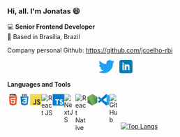 ### Hi, all. I'm Jonatas 😄 

💻 <b>Senior Frontend Developer</b>
<br>
📌 Based in Brasília, Brazil 
<br>

Company personal Github: https://github.com/jcoelho-rbi



<p align='center'>
<a href="https://twitter.com/jonys_coelho" target="_blank"><img height="30" src="https://github.com/jonatasoc/jonatasoc/blob/master/icons/twitter.png"></a>&nbsp;&nbsp;
<a href="https://www.linkedin.com/in/jonatas-de-oliveira-coelho-1134b722" target="_blank"><img height="30" src="https://github.com/jonatasoc/jonatasoc/blob/master/icons/linkedin.png"></a>&nbsp;&nbsp;
</p>

**Languages and Tools**


<a href="https://developer.mozilla.org/pt-BR/docs/Web/HTML/HTML5"> 
  <img align="left" alt="HTML5" width="26px" src="https://raw.githubusercontent.com/github/explore/80688e429a7d4ef2fca1e82350fe8e3517d3494d/topics/html/html.png" /> 
</a>
<a href="https://www.w3.org/Style/CSS/Overview.en.html">
  <img align="left" alt="CSS3" width="26px" src="https://raw.githubusercontent.com/github/explore/80688e429a7d4ef2fca1e82350fe8e3517d3494d/topics/css/css.png" />
</a>
<a href="https://developer.mozilla.org/pt-BR/docs/Web/JavaScript">
  <img align="left" alt="JavaScript" width="26px" src="https://raw.githubusercontent.com/github/explore/80688e429a7d4ef2fca1e82350fe8e3517d3494d/topics/javascript/javascript.png" />
</a>
<a href="https://pt-br.reactjs.org">
  <img align="left" alt="React JS" width="26px" src="https://cdn.jsdelivr.net/npm/simple-icons@3.4.0/icons/react.svg" />
</a>
<a href="https://www.typescriptlang.org/">
  <img align="left" alt="typescript" width="26px" src="https://raw.githubusercontent.com/github/explore/80688e429a7d4ef2fca1e82350fe8e3517d3494d/topics/typescript/typescript.png" />
</a>
<a href="https://reactnative.dev">
  <img align="left" alt="NextJS" width="26px" src="https://camo.githubusercontent.com/92ec9eb7eeab7db4f5919e3205918918c42e6772562afb4112a2909c1aaaa875/68747470733a2f2f6173736574732e76657263656c2e636f6d2f696d6167652f75706c6f61642f76313630373535343338352f7265706f7369746f726965732f6e6578742d6a732f6e6578742d6c6f676f2e706e67" />
</a>
<a href="https://reactnative.dev">
  <img align="left" alt="React Native" width="26px" src="https://library.kissclipart.com/20181008/qw/kissclipart-react-logo-transparent-background-clipart-react-co-f9507a1adbc3c5f3.jpg" />
</a>
<a href="https://nodejs.org/en/">
  <img align="left" alt="Node.js" width="26px" src="https://raw.githubusercontent.com/github/explore/80688e429a7d4ef2fca1e82350fe8e3517d3494d/topics/nodejs/nodejs.png" />
</a>
<a href="https://code.visualstudio.com">
  <img align="left" alt="Visual Studio Code" width="26px" src="https://raw.githubusercontent.com/github/explore/80688e429a7d4ef2fca1e82350fe8e3517d3494d/topics/visual-studio-code/visual-studio-code.png" />
</a>
<a href="https://git-scm.com">
  <img align="left" alt="GitHub" width="26px" src="https://git-scm.com/images/logos/downloads/Git-Icon-1788C.png" />
</a>


<br><br><br>

[![Top Langs](https://github-readme-stats.vercel.app/api/top-langs/?username=jonatasoc)](https://github.com/jonatasoc/github-readme-stats)

